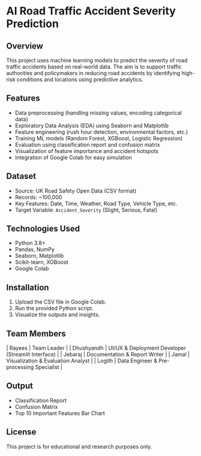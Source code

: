 
# AI Road Traffic Accident Severity Prediction

## Overview

This project uses machine learning models to predict the severity of road traffic accidents based on real-world data. The aim is to support traffic authorities and policymakers in reducing road accidents by identifying high-risk conditions and locations using predictive analytics.

## Features

- Data preprocessing (handling missing values, encoding categorical data)
- Exploratory Data Analysis (EDA) using Seaborn and Matplotlib
- Feature engineering (rush hour detection, environmental factors, etc.)
- Training ML models (Random Forest, XGBoost, Logistic Regression)
- Evaluation using classification report and confusion matrix
- Visualization of feature importance and accident hotspots
- Integration of Google Colab for easy simulation

## Dataset

- Source: UK Road Safety Open Data (CSV format)
- Records: ~100,000
- Key Features: Date, Time, Weather, Road Type, Vehicle Type, etc.
- Target Variable: `Accident_Severity` (Slight, Serious, Fatal)

## Technologies Used

- Python 3.8+
- Pandas, NumPy
- Seaborn, Matplotlib
- Scikit-learn, XGBoost
- Google Colab

## Installation

1. Upload the CSV file in Google Colab.
2. Run the provided Python script.
3. Visualize the outputs and insights.

## Team Members

| Rayees      | Team Leader                                           |
| Dhushyandh  | UI/UX & Deployment Developer (Streamlit Interface)   |
| Jebaraj     | Documentation & Report Writer                         |
| Jamal       | Visualization & Evaluation Analyst                    |
| Logith      | Data Engineer & Pre-processing Specialist             |


## Output

- Classification Report
- Confusion Matrix
- Top 10 Important Features Bar Chart

## License

This project is for educational and research purposes only.
